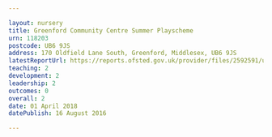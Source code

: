 ```yaml
---

layout: nursery
title: Greenford Community Centre Summer Playscheme
urn: 118203
postcode: UB6 9JS
address: 170 Oldfield Lane South, Greenford, Middlesex, UB6 9JS
latestReportUrl: https://reports.ofsted.gov.uk/provider/files/2592591/urn/118203.pdf
teaching: 2
development: 2
leadership: 2
outcomes: 0
overall: 2
date: 01 April 2018 
datePublish: 16 August 2016

---
```

